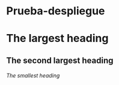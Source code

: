 # Prueba-despliegue
# The largest heading
## The second largest heading
###### The smallest heading
